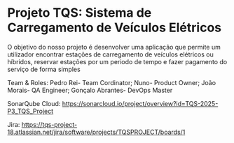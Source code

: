 # Projeto TQS: Sistema de Carregamento de Veículos Elétricos
O objetivo do nosso projeto é desenvolver uma aplicação que permite um utilizador encontrar estações de carregamento de veículos elétricos ou híbridos, reservar estações por um periodo de tempo e fazer pagamento do serviço de forma simples

Team & Roles:
Pedro Rei- Team Cordinator;
Nuno- Product Owner;
João Morais- QA Engineer;
Gonçalo Abrantes- DevOps Master

SonarQube Cloud: https://sonarcloud.io/project/overview?id=TQS-2025-P3_TQS_Project

Jira: https://tqs-project-18.atlassian.net/jira/software/projects/TQSPROJECT/boards/1

